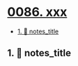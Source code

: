 # [0086. xxx](https://github.com/Tdahuyou/TNotes.nodejs/tree/main/notes/0086.%20xxx)

<!-- region:toc -->

- [1. 📒 notes_title](#1--notes_title)

<!-- endregion:toc -->

## 1. 📒 notes_title
